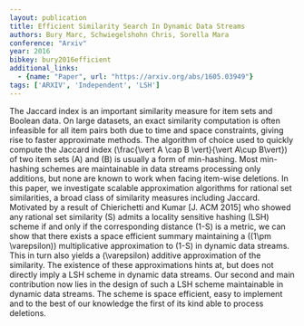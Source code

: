 ```yaml
---
layout: publication
title: Efficient Similarity Search In Dynamic Data Streams
authors: Bury Marc, Schwiegelshohn Chris, Sorella Mara
conference: "Arxiv"
year: 2016
bibkey: bury2016efficient
additional_links:
  - {name: "Paper", url: "https://arxiv.org/abs/1605.03949"}
tags: ['ARXIV', 'Independent', 'LSH']
---
```

The Jaccard index is an important similarity measure for item sets and Boolean data. On large datasets, an exact similarity computation is often infeasible for all item pairs both due to time and space constraints, giving rise to faster approximate methods. The algorithm of choice used to quickly compute the Jaccard index \(\frac\{\vert A \cap B \vert\}\{\vert A\cup B\vert\}\) of two item sets \(A\) and \(B\) is usually a form of min-hashing. Most min-hashing schemes are maintainable in data streams processing only additions, but none are known to work when facing item-wise deletions. In this paper, we investigate scalable approximation algorithms for rational set similarities, a broad class of similarity measures including Jaccard. Motivated by a result of Chierichetti and Kumar [J. ACM 2015] who showed any rational set similarity \(S\) admits a locality sensitive hashing (LSH) scheme if and only if the corresponding distance \(1-S\) is a metric, we can show that there exists a space efficient summary maintaining a \((1\pm \varepsilon)\) multiplicative approximation to \(1-S\) in dynamic data streams. This in turn also yields a \(\varepsilon\) additive approximation of the similarity. The existence of these approximations hints at, but does not directly imply a LSH scheme in dynamic data streams. Our second and main contribution now lies in the design of such a LSH scheme maintainable in dynamic data streams. The scheme is space efficient, easy to implement and to the best of our knowledge the first of its kind able to process deletions.
